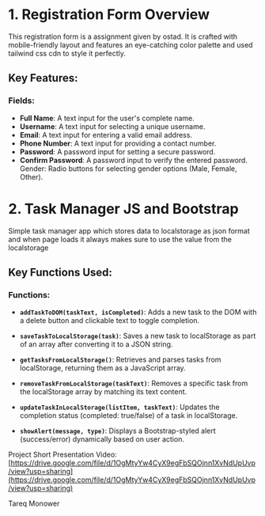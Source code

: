 <!-- @format -->

# 1. Registration Form Overview

This registration form is a assignment given by ostad. It is crafted with mobile-friendly layout and features an eye-catching color palette and used tailwind css cdn to style it perfectly.

## Key Features:

### Fields:

- **Full Name**: A text input for the user's complete name.
- **Username**: A text input for selecting a unique username.
- **Email**: A text input for entering a valid email address.
- **Phone Number**: A text input for providing a contact number.
- **Password**: A password input for setting a secure password.
- **Confirm Password**: A password input to verify the entered password.
  Gender: Radio buttons for selecting gender options (Male, Female, Other).

# 2. Task Manager JS and Bootstrap

Simple task manager app which stores data to localstorage as json format and when page loads it always makes sure to use the value from the localstorage

## Key Functions Used:

### Functions:

- **`addTaskToDOM(taskText, isCompleted)`**: Adds a new task to the DOM with a delete button and clickable text to toggle completion.

- **`saveTaskToLocalStorage(task)`**: Saves a new task to localStorage as part of an array after converting it to a JSON string.

- **`getTasksFromLocalStorage()`**: Retrieves and parses tasks from localStorage, returning them as a JavaScript array.

- **`removeTaskFromLocalStorage(taskText)`**: Removes a specific task from the localStorage array by matching its text content.

- **`updateTaskInLocalStorage(listItem, taskText)`**: Updates the completion status (completed: true/false) of a task in localStorage.

- **`showAlert(message, type)`**: Displays a Bootstrap-styled alert (success/error) dynamically based on user action.

Project Short Presentation Video: [https://drive.google.com/file/d/1OgMtyYw4CyX9egFbSQOjnn1XvNdUpUvp/view?usp=sharing](https://drive.google.com/file/d/1OgMtyYw4CyX9egFbSQOjnn1XvNdUpUvp/view?usp=sharing)

Tareq Monower

